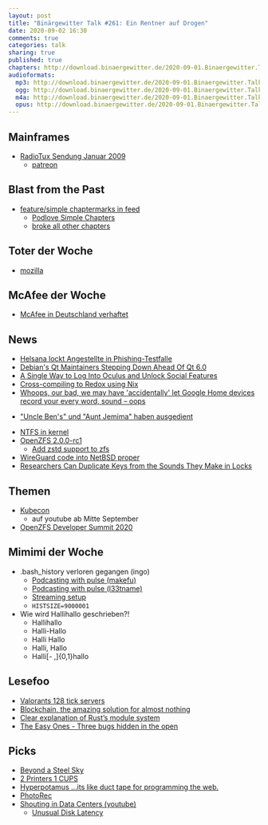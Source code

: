 ```yaml
---
layout: post
title: "Binärgewitter Talk #261: Ein Rentner auf Drogen"
date: 2020-09-02 16:30
comments: true
categories: talk
sharing: true
published: true
chapters: http://download.binaergewitter.de/2020-09-01.Binaergewitter.Talk.261.chapters.txt
audioformats:
  mp3: http://download.binaergewitter.de/2020-09-01.Binaergewitter.Talk.261.mp3
  ogg: http://download.binaergewitter.de/2020-09-01.Binaergewitter.Talk.261.ogg
  m4a: http://download.binaergewitter.de/2020-09-01.Binaergewitter.Talk.261.m4a
  opus: http://download.binaergewitter.de/2020-09-01.Binaergewitter.Talk.261.opus
---
```


## Mainframes
- [RadioTux Sendung Januar 2009](https://www.radiotux.de/index.php?/archives/540-RadioTux-Sendung-Januar-2009.html)
  * [patreon](https://www.patreon.com/binaergewitter)

## Blast from the Past
- [feature/simple chaptermarks in feed]( https://github.com/Binaergewitter/serious-bg/pull/323 )
  * [Podlove Simple Chapters](https://podlove.org/simple-chapters/)
  * [broke all other chapters](http://blog.binaergewitter.de/2020/08/11/binaergewitter-talk-number-260-illuminaten-kernel/#isso-1790 )

## Toter der Woche 
- [mozilla]( https://blog.mozilla.org/blog/2020/08/11/changing-world-changing-mozilla/ )

## McAfee der Woche
* [McAfee in Deutschland verhaftet]( https://www.btc-echo.de/john-mcafee-angeblich-mit-tanga-maske-in-deutschland-verhaftet/ )

## News
- [Helsana lockt Angestellte in Phishing-Testfalle]( https://insideparadeplatz.ch/2020/08/26/helsana-lockt-angestellte-in-phishing-testfalle/ )
- [Debian's Qt Maintainers Stepping Down Ahead Of Qt 6.0]( https://www.phoronix.com/scan.php?page=news_item&px=Debian-Needs-Qt6-Maintainers )
- [A Single Way to Log Into Oculus and Unlock Social Features]( https://www.oculus.com/blog/a-single-way-to-log-into-oculus-and-unlock-social-features/ )
- [Cross-compiling to Redox using Nix]( https://www.redox-os.org/news/redox-plus-nix-0/ )
- [Whoops, our bad, we may have 'accidentally' let Google Home devices record your every word, sound – oops](https://www.theregister.com/AMP/2020/08/08/ai_in_brief/)
 * ["Uncle Ben's" und "Aunt Jemima" haben ausgedient](https://www.t-online.de/nachrichten/panorama/menschen-schicksale/id_88075782/-uncle-ben-s-und-aunt-jemima-aendern-logo-beitrag-gegen-den-rassismus.html)
- [NTFS in kernel](https://lore.kernel.org/lkml/2911ac5cd20b46e397be506268718d74@paragon-software.com/)
- [OpenZFS 2.0.0-rc1](https://github.com/openzfs/zfs/releases/tag/zfs-2.0.0-rc1)
  * [Add zstd support to zfs ](https://github.com/openzfs/zfs/commit/10b3c7f5e424f54b3ba82dbf1600d866e64ec0a0 )
- [WireGuard code into NetBSD proper]( http://mail-index.netbsd.org/current-users/2020/08/20/msg039393.html )
- [Researchers Can Duplicate Keys from the Sounds They Make in Locks]( https://kottke.org/20/08/researchers-can-duplicate-keys-from-the-sounds-they-make-in-locks )

## Themen
- [Kubecon](https://events.linuxfoundation.org/kubecon-cloudnativecon-europe/)
  * auf youtube ab Mitte September
- [OpenZFS Developer Summit 2020](https://openzfs.org/wiki/OpenZFS_Developer_Summit_2020)

## Mimimi der Woche
- .bash_history verloren gegangen (ingo)
  * [Podcasting with pulse (makefu)](https://euer.krebsco.de/podcasting-with-pulse.html)
  * [Podcasting with pulse (l33tname)](https://l33tsource.com/blog/2018/11/11/Podcasting-with-pulse/)
  * [Streaming setup](https://l33tsource.com/blog/2019/08/30/streaming-setup/)
  * `HISTSIZE=9000001`
- Wie wird Hallihallo geschrieben?!
  * Hallihallo
  * Halli-Hallo
  * Halli Hallo
  * Halli, Hallo
  * Halli[- ,]{0,1}hallo

## Lesefoo
- [Valorants 128 tick servers]( https://technology.riotgames.com/news/valorants-128-tick-servers )
- [Blockchain, the amazing solution for almost nothing](https://thecorrespondent.com/655/blockchain-the-amazing-solution-for-almost-nothing/86649455475-f933fe63 )  
- [Clear explanation of Rust’s module system]( http://www.sheshbabu.com/posts/rust-module-system/ )
- [The Easy Ones - Three bugs hidden in the open]( https://randomascii.wordpress.com/2020/08/30/the-easy-ones-three-bugs-hiding-in-the-open/ )

## Picks

- [Beyond a Steel Sky]( https://en.wikipedia.org/wiki/Beyond_a_Steel_Sky )
- [2 Printers 1 CUPS]( https://2printers1cups.com/ )
- [Hyperpotamus ...its like duct tape for programming the web.]( https://github.com/pmarkert/hyperpotamus )
- [PhotoRec]( https://www.cgsecurity.org/wiki/PhotoRec_DE )
- [Shouting in Data Centers (youtube)]( https://www.youtube.com/watch?v=tDacjrSCeq4 )
   * [Unusual Disk Latency](http://www.brendangregg.com/blog/2008-12-31/unusual-disk-latency.html)
